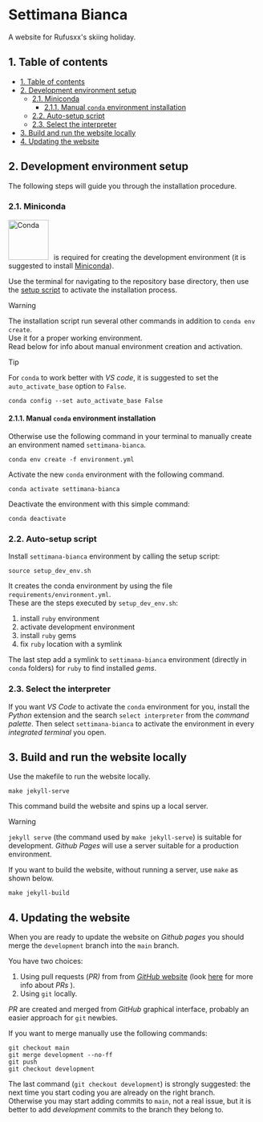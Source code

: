 # Settimana Bianca <!-- omit in toc -->

A website for Rufusxx's skiing holiday.

## 1. Table of contents

- [1. Table of contents](#1-table-of-contents)
- [2. Development environment setup](#2-development-environment-setup)
  - [2.1. Miniconda](#21-miniconda)
    - [2.1.1. Manual `conda` environment installation](#211-manual-conda-environment-installation)
  - [2.2. Auto-setup script](#22-auto-setup-script)
  - [2.3. Select the interpreter](#23-select-the-interpreter)
- [3. Build and run the website locally](#3-build-and-run-the-website-locally)
- [4. Updating the website](#4-updating-the-website)

## 2. Development environment setup

The following steps will guide you through the installation procedure.

### 2.1. Miniconda

[<img src="https://upload.wikimedia.org/wikipedia/commons/thumb/e/ea/Conda_logo.svg/320px-Conda_logo.svg.png" alt="Conda" width="80"/>](https://docs.conda.io/en/latest/) &thinsp; is required for creating the development environment (it is suggested to install [Miniconda](https://docs.conda.io/en/latest/miniconda.html)).

Use the terminal for navigating to the repository base directory, then use the [setup script](#22-auto-setup-script) to activate the installation process.

> [!WARNING]
> The installation script run several other commands in addition to `conda env create`.  
> Use it for a proper working environment.  
> Read below for info about manual environment creation and activation.

> [!TIP]
> For `conda` to work better with _VS code_, it is suggested to set the `auto_activate_base` option to `False`.
> 
> ```
> conda config --set auto_activate_base False
> ```

#### 2.1.1. Manual `conda` environment installation

Otherwise use the following command in your terminal to manually create an environment named `settimana-bianca`.

```
conda env create -f environment.yml
```

Activate the new `conda`  environment with the following command.

```
conda activate settimana-bianca
```

Deactivate the environment with this simple command:

```
conda deactivate
```

### 2.2. Auto-setup script
Install `settimana-bianca` environment by calling the setup script:

```
source setup_dev_env.sh
```

It creates the conda environment by using the file `requirements/environment.yml`.  
These are the steps executed by `setup_dev_env.sh`:
1. install `ruby` environment
2. activate development environment
3. install `ruby` gems
4. fix `ruby` location with a symlink

The last step add a symlink to `settimana-bianca` environment (directly in `conda` folders) for `ruby` to find installed _gems_.

### 2.3. Select the interpreter
If you want _VS Code_ to activate the `conda` environment for you, install the _Python_ extension and the search `select interpreter` from the _command palette_.
Then select `settimana-bianca` to activate the environment in every _integrated terminal_ you open.

## 3. Build and run the website locally

Use the makefile to run the website locally.

```
make jekyll-serve
```

This command build the website and spins up a local server.

> [!WARNING]
> `jekyll serve` (the command used by `make jekyll-serve`) is suitable for development.
> _Github Pages_ will use a server suitable for a production environment.

If you want to build the website, without running a server, use `make` as shown below.

```
make jekyll-build
```

## 4. Updating the website

When you are ready to update the website on _Github pages_ you should merge the `development` branch into the `main` branch.

You have two choices:

1. Using pull requests (_PR)_ from from [_GitHub_ website](https://github.com/rufusxx/settimana_bianca/pulls) (look [here](https://docs.github.com/en/pull-requests/collaborating-with-pull-requests/proposing-changes-to-your-work-with-pull-requests/about-pull-requests) for more info about _PRs_ ).
2. Using `git` locally.

_PR_ are created and merged from _GitHub_ graphical interface, probably an easier approach for `git` newbies.

If you want to merge manually use the following commands:

```
git checkout main
git merge development --no-ff
git push
git checkout development
```

The last command (`git checkout development`) is strongly suggested: the next time you start coding you are already on the right branch.  
Otherwise you may start adding commits to `main`, not a real issue, but it is better to add _development_ commits to the branch they belong to.
